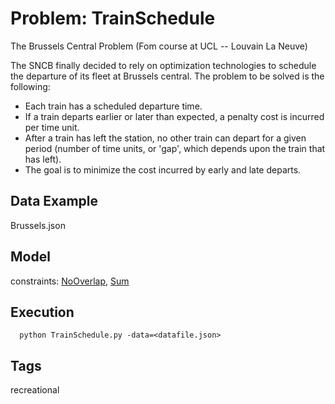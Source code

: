 # Problem: TrainSchedule

The Brussels Central Problem (Fom course at UCL -- Louvain La Neuve)

The SNCB finally decided to rely on optimization technologies to schedule the departure
of its fleet at Brussels central. The problem to be solved is the following:
- Each train has a scheduled departure time.
- If a train departs earlier or later than expected, a penalty cost is incurred per time unit.
- After a train has left the station, no other train can depart for a given period
 (number of time units, or 'gap', which depends upon the train that has left).
- The goal is to minimize the cost incurred by early and late departs.

## Data Example
  Brussels.json

## Model
  constraints: [NoOverlap](https://pycsp.org/documentation/constraints/NoOverlap), [Sum](https://pycsp.org/documentation/constraints/Sum)

## Execution
```
  python TrainSchedule.py -data=<datafile.json>
```

## Tags
  recreational

